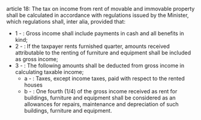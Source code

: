 article 18: 
The tax on income from rent of movable and immovable property shall be calculated in accordance with regulations issued by the Minister, which regulations shall, inter alia, provided that:
<ul>
			<li>1 - : Gross income shall include payments in cash and all benefits in kind; <ul>
			</ul></li>			<li>2 - : If the taxpayer rents furnished quarter, amounts received attributable to the renting of furniture and equipment shall be included as gross income; <ul>
			</ul></li>			<li>3 - : The following amounts shall be deducted from gross income in calculating taxable income; <ul>
						<li>a - : Taxes, except income taxes, paid with respect to the rented houses<ul>
						</ul></li>						<li>b - : One fourth (1&#x2F;4) of the gross income received as rent for buildings, furniture and equipment shall be considered as an allowances for repairs, maintenance and depreciation of such buildings, furniture and equipment. <ul>
						</ul></li>			</ul></li></ul>